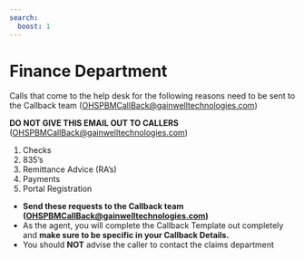 ```yaml
---
search:
  boost: 1
---
```


# Finance Department

 Calls that come to the help desk for the following reasons need to be sent to the Callback team (OHSPBMCallBack@gainwelltechnologies.com)

 **DO NOT GIVE THIS EMAIL OUT TO CALLERS** (OHSPBMCallBack@gainwelltechnologies.com)

1. Checks 
2. 835’s 
3. Remittance Advice (RA’s) 
4. Payments 
5. Portal Registration 


- **Send these requests to the Callback team (OHSPBMCallBack@gainwelltechnologies.com)**
- As the agent, you will complete the Callback Template out completely and **make sure to be specific in your Callback Details.**
- You should **NOT** advise the caller to contact the claims department


